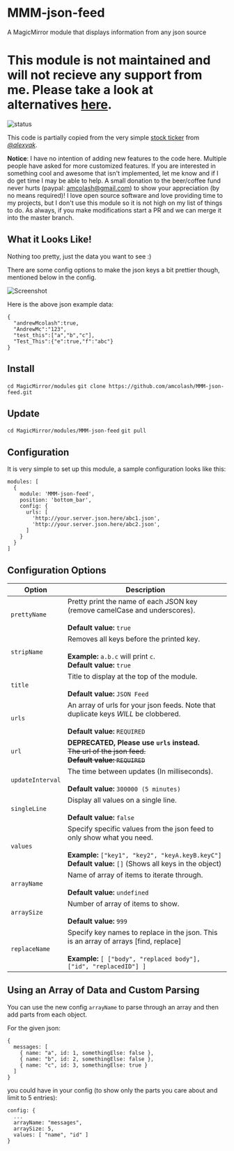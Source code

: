 # MMM-json-feed
A MagicMirror module that displays information from any json source

# This module is not maintained and will not recieve any support from me. Please take a look at alternatives [here](https://github.com/MichMich/MagicMirror/wiki/3rd-party-modules).

![status](https://img.shields.io/badge/status-not%20maintained-red.svg)

This code is partially copied from the very simple [stock ticker](https://github.com/alexyak/stocks) from [_@alexyak_](https://github.com/alexyak).

__Notice__: I have no intention of adding new features to the code here. Multiple people have asked for more customized features. If you are interested in something cool and awesome that isn't implemented, let me know and if I do get time I may be able to help. A small donation to the beer/coffee fund never hurts (paypal: amcolash@gmail.com) to show your appreciation (by no means required)! I love open source software and love providing time to my projects, but I don't use this module so it is not high on my list of things to do. As always, if you make modifications start a PR and we can merge it into the master branch.

## What it Looks Like!
Nothing too pretty, just the data you want to see :)

There are some config options to make the json keys a bit prettier though, mentioned below in the config.

![Screenshot](https://raw.githubusercontent.com/amcolash/MMM-json-feed/master/Screenshot.png)

Here is the above json example data:
```
{
  "andrewMcolash":true,
  "AndrewMc":"123",
  "test_this":["a","b","c"],
  "Test_This":{"e":true,"f":"abc"}
}
```

## Install
`cd MagicMirror/modules`
`git clone https://github.com/amcolash/MMM-json-feed.git`

## Update
`cd MagicMirror/modules/MMM-json-feed`
`git pull`

## Configuration
It is very simple to set up this module, a sample configuration looks like this:

```
modules: [
  {
    module: 'MMM-json-feed',
    position: 'bottom_bar',
    config: {
      urls: [
        'http://your.server.json.here/abc1.json',
        'http://your.server.json.here/abc2.json',
      ]
    }
  }
]
```

## Configuration Options

| Option               | Description
| -------------------- | -----------
| `prettyName`         | Pretty print the name of each JSON key (remove camelCase and underscores). <br><br> **Default value:** `true`
| `stripName`          | Removes all keys before the printed key. <br><br>**Example:** `a.b.c` will print `c`.<br> **Default value:** `true`
| `title`              | Title to display at the top of the module. <br><br> **Default value:** `JSON Feed`
| `urls`               | An array of urls for your json feeds. Note that duplicate keys *WILL* be clobbered.<br><br> **Default value:** `REQUIRED`
| `url`                | **DEPRECATED, Please use `urls` instead.**<br>~~The url of the json feed. <br> **Default value:** `REQUIRED`~~
| `updateInterval`     | The time between updates (In milliseconds). <br><br> **Default value:** `300000 (5 minutes)`
| `singleLine`         | Display all values on a single line.<br><br> **Default value:** `false`
| `values`             | Specify specific values from the json feed to only show what you need. <br><br>**Example:** `["key1", "key2", "keyA.keyB.keyC"]`<br> **Default value:** `[]` (Shows all keys in the object)
| `arrayName`          | Name of array of items to iterate through.<br><br> **Default value:** `undefined`
| `arraySize`          | Number of array of items to show.<br><br> **Default value:** `999`
| `replaceName`        | Specify key names to replace in the json. This is an array of arrays [find, replace]<br><br>**Example:** `[ ["body", "replaced body"], ["id", "replacedID"] ]`<br>

## Using an Array of Data and Custom Parsing
You can use the new config `arrayName` to parse through an array and then add parts from each object.

For the given json:
```
{
  messages: [
    { name: "a", id: 1, somethingElse: false },
    { name: "b", id: 2, somethingElse: false },
    { name: "c", id: 3, somethingElse: true }
  ]
}
```
you could have in your config (to show only the parts you care about and limit to 5 entries):
```
config: {
  ...
  arrayName: "messages",
  arraySize: 5,
  values: [ "name", "id" ]
}
```
